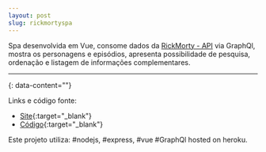 ```yaml
---
layout: post
slug: rickmortyspa
---
```



Spa desenvolvida em Vue, consome dados da [RickMorty - API](https://rickandmortyapi.com/) via GraphQl, mostra os personagens e episódios, apresenta possibilidade de pesquisa, ordenação e listagem de informações complementares. 

---
{: data-content=""}



Links e código fonte:
- [Site](https://rickmortyspa.herokuapp.com/){:target="_blank"}
- [Código](https://github.com/izichtl/rickmortySpa){:target="_blank"}

Este projeto utiliza: #nodejs, #express, #vue #GraphQl hosted on heroku.



